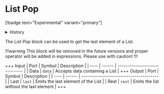 # List Pop
[!badge text="Experimental" variant="primary"]

<details>
<summary>History</summary>
<br>

| Version | Changes           |
| ------- | ----------------- |
| 21.10.4 | Added in v21.10.4 |
</details>

The *List Pop* block can be used to get the last element of a List.

!!!warning 
This block will be removed in the future versions and proper operator will be added in expressions.
Please use with caution!
!!!

+++ Input
| Port | Symbol | Description                    |
| ---- | ------ | ------------------------------ |
| Data | `data` | Accepts data containing a List |
+++ Output
| Port | Symbol | Description                             |
| ---- | ------ | --------------------------------------- |
| Last | `last` | Emits the last element of the List      |
| Rest | `rest` | Emits the list without the last element |
+++


